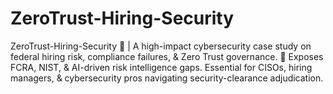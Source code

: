 # ZeroTrust-Hiring-Security
ZeroTrust-Hiring-Security 🔐 | A high-impact cybersecurity case study on federal hiring risk, compliance failures, &amp; Zero Trust governance. 🚀 Exposes FCRA, NIST, &amp; AI-driven risk intelligence gaps. Essential for CISOs, hiring managers, &amp; cybersecurity pros navigating security-clearance adjudication.
